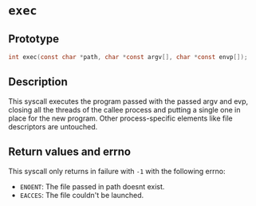 # `exec`

## Prototype

```c
int exec(const char *path, char *const argv[], char *const envp[]);
```

## Description

This syscall executes the program passed with the passed argv and evp, closing
all the threads of the callee process and putting a single one in place for the
new program. Other process-specific elements like file descriptors are
untouched.

## Return values and errno

This syscall only returns in failure with `-1` with the following errno:

- `ENOENT`: The file passed in path doesnt exist.
- `EACCES`: The file couldn't be launched.
